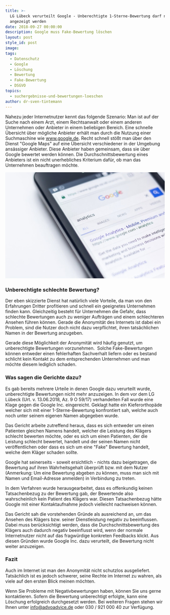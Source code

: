 ```yaml
---
title: >-
  LG Lübeck verurteilt Google - Unberechtigte 1-Sterne-Bewertung darf nicht
  angezeigt werden
date: 2018-09-27 00:00:00
description: Google muss Fake-Bewertung löschen
layout: post
style_id: post
image:
tags:
  - Datenschutz
  - Google
  - Löschung
  - Bewertung
  - Fake-Bewertung
  - DSGVO
topics:
  - suchergebnisse-und-bewertungen-loeschen
author: dr-sven-tintemann
---
```


Nahezu jeder Internetnutzer kennt das folgende Szenario: Man ist auf der Suche nach einem Arzt, einem Rechtsanwalt oder einem anderen Unternehmen oder Anbieter in einem beliebigen Bereich. Eine schnelle Übersicht über mögliche Anbieter erhält man durch die Nutzung einer Suchmaschine wie www.google.de. Recht schnell stößt man über den Dienst "Google Maps" auf eine Übersicht verschiedener in der Umgebung ansässiger Anbieter. Diese Anbieter haben gemeinsam, dass sie über Google bewertet werden können. Die Durchschnittsbewertung eines Anbieters ist ein nicht unerhebliches Kriterium dafür, ob man das Unternehmen beauftragen möchte.

![Google Suche - Foto Pixabay](/uploads/electronics-1868708-640.jpg "Google Bewertung muss gelöscht werden")

### Unberechtigte schlechte Bewertung?

Der eben skizzierte Dienst hat natürlich viele Vorteile, da man von den Erfahrungen Dritter profitieren und schnell ein geeignetes Unternehmen finden kann. Gleichzeitig besteht für Unternehmen die Gefahr, dass schlechte Bewertungen auch zu weniger Aufträgen und einem schlechteren Ansehen führen können. Gerade die Anonymität des Internets ist dabei ein Problem, sind die Nutzer doch nicht dazu verpflichtet, ihren tatsächlichen Namen in der Bewertung anzugeben.

Gerade diese Möglichkeit der Anonymität wird häufig genutzt, um unberechtigte Bewertungen vorzunehmen.  Solche Fake-Bewertungen können entweder einen fehlerhaften Sachverhalt liefern oder es bestand schlicht kein Kontakt zu dem entsprechenden Unternehmen und man möchte diesem lediglich schaden. 

### Was sagen die Gerichte dazu?

Es gab bereits mehrere Urteile in denen Google dazu verurteilt wurde, unberechtigte Bewertungen nicht mehr anzuzeigen. In dem vor dem LG Lübeck (Urt. v. 13.06.2018, Az. 9 O 59/17) verhandelten Fall wurde eine Klage gegen die Google Inc. eingereicht. Geklagt hatte ein Kieferorthopäde welcher sich mit einer 1-Sterne-Bewertung konfrontiert sah, welche auch noch unter seinem eigenen Namen abgegeben wurde.

Das Gericht arbeite zutreffend heraus, dass es sich entweder um einen Patienten gleichen Namens handelt, welcher die Leistung des Klägers schlecht bewerten möchte, oder es sich um einen Patienten, der die Leistung schlecht bewertet, handelt und der seinen Namen nicht veröffentlichen oder dass es sich um eine "Fake" Bewertung handelt, welche dem Kläger schaden sollte.

Google hat seinerseits - soweit ersichtlich - nichts dazu beigetragen, die Bewertung auf ihren Wahrheitsgehalt überprüft bzw. mit dem Nutzer (Anmerkung: Um eine Bewertung abgeben zu können, muss man sich mit Namen und Email-Adresse anmelden) in Verbindung zu treten.

In dem Verfahren wurde herausgearbeitet, dass es offenkundig keinen Tatsachenbezug zu der Bewertung gab, der Bewertende also wahrscheinlich kein Patient des Klägers war. Diesen Tatsachenbezug hätte Google mit einer Kontaktaufnahme jedoch vielleicht nachweisen können.

Das Gericht sah die vorstehenden Gründe als ausreichend an, um das Ansehen des Klägers bzw. seiner Dienstleistung negativ zu beeinflussen. Dabei muss berücksichtigt werden, dass die Durchschnittsbewertung des Klägers auch dadurch negativ beeinflusst wird, wenn der normale Internetnutzer nicht auf das fragwürdige konkreten Feedbacks klickt. Aus diesen Gründen wurde Google Inc. dazu verurteilt, die Bewertung nicht weiter anzuzeigen.

### Fazit

Auch im Internet ist man den Anonymität nicht schutzlos ausgeliefert. Tatsächlich ist es jedoch schwerer, seine Rechte im Internet zu wahren, als viele auf den ersten Blick meinen möchten.

Wenn Sie Probleme mit Negativbewertungen haben, können Sie uns gerne kontaktieren. Sofern die Bewertung unberechtigt erfolgte, kann eine Löschung erfolgreich durchgesetzt werden. Bei weiteren Fragen stehen wir Ihnen unter info@advoadvice.de oder 030 / 921 000 40 zur Verfügung.